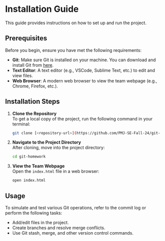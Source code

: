 
# Installation Guide

This guide provides instructions on how to set up and run the project.

## Prerequisites

Before you begin, ensure you have met the following requirements:
- **Git**: Make sure Git is installed on your machine. You can download and install Git from [here](https://git-scm.com/downloads).
- **Text Editor**: A text editor (e.g., VSCode, Sublime Text, etc.) to edit and view files.
- **Web Browser**: A modern web browser to view the team webpage (e.g., Chrome, Firefox, etc.).

## Installation Steps

1. **Clone the Repository**  
   To get a local copy of the project, run the following command in your terminal:
   ```bash
   git clone [<repository-url>](https://github.com/PMJ-SE-Fall-24/git-homework)
   ```

2. **Navigate to the Project Directory**  
   After cloning, move into the project directory:
   ```bash
   cd git-homework
   ```

3. **View the Team Webpage**  
   Open the `index.html` file in a web browser:
   ```bash
   open index.html
   ```

## Usage

To simulate and test various Git operations, refer to the commit log or perform the following tasks:
- Add/edit files in the project.
- Create branches and resolve merge conflicts.
- Use Git stash, merge, and other version control commands.
